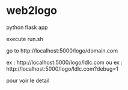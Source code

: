 # web2logo


python flask app

execute run.sh

go to http://localhost:5000/logo/domain.com

ex :  http://localhost:5000/logo/ldlc.com
ou
ex :  http://localhost:5000/logo/ldlc.com?debug=1

pour voir le detail 

